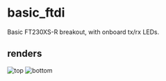 basic_ftdi
=====
Basic FT230XS-R breakout, with onboard tx/rx LEDs.

renders
-----
![top](https://raw.github.com/noahp/basic_ftdi/master/top.png)
![bottom](https://raw.github.com/noahp/basic_ftdi/master/bottom.png)
